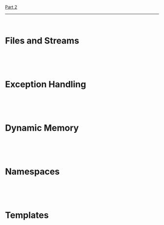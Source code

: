 [Part 2](./README2.md)

---

<br>

# Files and Streams


<br>
<br>
<br>

# Exception Handling


<br>
<Br>
<br>

# Dynamic Memory


<br>
<br>
<br>

# Namespaces 


<br>
<bR>
<br>

# Templates
